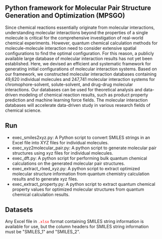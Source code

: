 ## Python framework for Molecular Pair Structure Generation and Optimization (MPSGO)

Since chemical reactions essentially originate from molecular interactions, understanding molecular interactions beyond the properties of a single molecule is critical for the comprehensive investigation of real-world chemical experiments. However, quantum chemical calculation methods for molecule-molecule interaction need to consider extensive spatial configurations to find the optimal configuration. For this reason, a publicly available large database of molecular interaction results has not yet been established. Here, we devised an efficient and systematic framework for generating initial configurations of molecular interaction systems. Based on our framework, we constructed molecular interaction databases containing 49,620 individual molecules and 247,741 molecular interaction systems for chromophore-solvent, solute-solvent, and drug-drug molecular interactions. Our databases can be used for theoretical analysis and data-driven modeling of chemical reaction results, such as product property prediction and machine learning force fields. The molecular interaction databases will accelerate data-driven study in various research fields of chemical science.

## Run
- exec_smiles2xyz.py:         A Python script to convert SMILES strings in an Excel file into XYZ files for individual molecules.
- exec_xyz2molecular_pair.py: A python script to generate molecular pair structures using xyz files for individual molecules.
- exec_dft.py:                A python script for performing bulk quantum chemical calculations on the generated molecular pair structures.
- exec_extract_rlxed_xyz.py:  A python script to extract optimized molecular structure information from quantum chemistry calculation results and to generate xyz files.
- exec_extract_property.py:   A python script to extract quantum chemical property values ​​for optimized molecular structures from quantum chemical calculation results.

## Datasets
Any Excel file in <code style=" color: red">.xlsx</code> format containing SMILES string information is available for use, but the column headers for SMILES string information must be "SMILES_1" and "SMILES_2".
